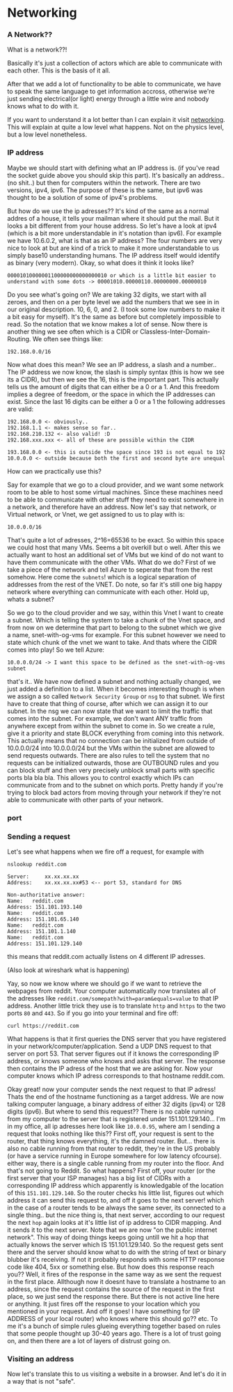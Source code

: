 # Networking

### A Network??

What is a network??! 

Basically it's just a collection of actors which are able to communicate with each other. This is the basis of it all. 

After that we add a lot of functionality to be able to communicate, we have to speak the same language to get information accross, otherwise we're just sending electrical(or light) energy through a little wire and nobody knows what to do with it. 

If you want to understand it a lot better than I can explain it visit [networking](https://beej.us/guide/bgnet/). This will explain at quite a low level what happens. Not on the physics level, but a low level nonetheless. 

### IP address

Maybe we should start with defining what an IP address is. (if you've read the socket guide above you should skip this part). It's basically an address.. (no shit..) but then for computers within the network. There are two versions, ipv4, ipv6. The purpose of these is the same, but ipv6 was thought to be a solution of some of ipv4's problems. 

But how do we use the ip adresses?? It's kind of the same as a normal addres of a house, it tells your mailman where it should put the mail. But it looks a bit different from your house address. So let's have a look at ipv4 (which is a bit more understandable in it's notation than ipv6). For example we have 10.6.0.2, what is that as an IP address? The four numbers are very nice to look at but are kind of a trick to make it more understandable to us simply base10 understanding humans. The IP address itself would identify as binary (very modern). Okay, so what does it think it looks like?

```text
00001010000001100000000000000010 or which is a little bit easier to understand with some dots -> 00001010.00000110.00000000.00000010
```
Do you see what's going on? We are taking 32 digits, we start with all zeroes, and then on a per byte level we add the numbers that we see in in our original description. 10, 6, 0, and 2. (I took some low numbers to make it a bit easy for myself). It's the same as before but completely impossible to read. So the notation that we know makes a lot of sense. Now there is another thing we see often which is a CIDR or Classless-Inter-Domain-Routing. We often see things like:

```text
192.168.0.0/16
```

Now what does this mean? We see an IP address, a slash and a number.. The IP address we now know, the slash is simply syntax (this is how we see its a CIDR), but then we see the 16, this is the important part. This actually tells us the amount of digits that can either be a 0 or a 1. And this freedom implies a degree of freedom, or the space in which the IP addresses can exist. Since the last 16 digits can be either a 0 or a 1 the following addresses are valid:

```text
192.168.0.0 <- obviously..
192.168.1.1 <- makes sense so far..
192.168.210.132 <- also valid! :D 
192.168.xxx.xxx <- all of these are possible within the CIDR
```

```text
193.168.0.0 <- this is outside the space since 193 is not equal to 192
10.0.0.0 <- outside because both the first and second byte are unequal
```

How can we practically use this?

Say for example that we go to a cloud provider, and we want some network room to be able to host some virtual machines. Since these machines need to be able to communicate with other stuff they need to exist somewhere in a network, and therefore have an address. Now let's say that network, or Virtual network, or Vnet, we get assigned to us to play with is:

```text
10.0.0.0/16
```

That's quite a lot of adresses, 2^16=65536 to be exact. So within this space we could host that many VMs. Seems a bit overkill but o well. After this we actually want to host an additional set of VMs but we kind of do not want to have them communicate with the other VMs. What do we do? First of we take a piece of the network and tell Azure to seperate that from the rest somehow. Here come the `subnets`! which is a logical separation of addresses from the rest of the VNET. Do note, so far it's still one big happy network where everything can communicate with each other. Hold up, whats a subnet? 

So we go to the cloud provider and we say, within this Vnet I want to create a subnet. Which is telling the system to take a chunk of the Vnet space, and from now on we determine that part to belong to the subnet which we give a name, snet-with-og-vms for example. For this subnet however we need to state which chunk of the vnet we want to take. And thats where the CIDR comes into play! So we tell Azure:

```text
10.0.0.0/24 -> I want this space to be defined as the snet-with-og-vms subnet
```
that's it.. We have now defined a subnet and nothing actually changed, we just added a definition to a list. When it becomes interesting though is when we assign a so called `Network Security Group` or `nsg` to that subnet. We first have to create that thing of course, after which we can assign it to our subnet. In the nsg we can now state that we want to limit the traffic that comes into the subnet. For example, we don't want ANY traffic from anywhere except from within the subnet to come in. So we create a rule, give it a priority and state BLOCK everything from coming into this network. This actually means that no connection can be initialized from outside of 10.0.0.0/24 into 10.0.0.0/24 but the VMs within the subnet are allowed to send requests outwards. There are also rules to tell the system that no requests can be initialized outwards, those are OUTBOUND rules and you can block stuff and then very precisely unblock small parts with specific ports bla bla bla. This allows you to control exactly which IPs can communicate from and to the subnet on which ports. Pretty handy if you're trying to block bad actors from moving through your network if they're not able to communicate with other parts of your network. 




### port




### Sending a request

Let's see what happens when we fire off a request, for example with 

```shell
nslookup reddit.com
```

```text
Server:		xx.xx.xx.xx
Address:	xx.xx.xx.xx#53 <-- port 53, standard for DNS

Non-authoritative answer:
Name:	reddit.com
Address: 151.101.193.140
Name:	reddit.com
Address: 151.101.65.140
Name:	reddit.com
Address: 151.101.1.140
Name:	reddit.com
Address: 151.101.129.140
```

this means that reddit.com actually listens on 4 different IP adresses. 

(Also look at wireshark what is happening)

Yay, so now we know where we should go if we want to retrieve the webpages from reddit. Your computer automatically now translates all of the adresses like `reddit.com/somepath?with=param&equals=value` to that IP address. Another little trick they use is to translate `http` and `https` to the two ports `80` and `443`. So if you go into your terminal and fire off:

```shell
curl https://reddit.com
```
What happens is that it first queries the DNS server that you have registered in your network/computer/application. Send a UDP DNS request to that server on port 53. That server figures out if it knows the corresponding IP address, or knows someone who knows and asks that server. The response then contains the IP adress of the host that we are asking for. Now your computer knows which IP adress corresponds to that hostname reddit.com. 

Okay great! now your computer sends the next request to that IP adress! Thats the end of the hostname functioning as a target address. We are now talking computer language, a binary address of either 32 digits (ipv4) or 128 digits (ipv6). But where to send this request?? There is no cable running from my computer to the server that is registered under 151.101.129.140... I'm in my office, all ip adresses here look like  `10.0.0.95`, where am I sending a request that looks nothing like this?? First off, your request is sent to the router, that thing knows everything, it's the damned router. But... there is also no cable running from that router to reddit, they're in the US probably (or have a service running in Europe somewhere for low latency ofcourse). either way, there is a single cable running from my router into the floor. And that's not going to Reddit. So what happens? First off, your router (or the first server that your ISP manages) has a big list of CIDRs with a corresponding IP address which apparently is knowledgable of the location of this `151.101.129.140`. So the router checks his little list, figures out which address it can send this request to, and off it goes to the next server! which in the case of a router tends to be always the same sever, its connected to a single thing.. but the nice thing is, that next server, according to our request the next `hop` again looks at it's little list of ip address to CIDR mapping. And it sends it to the next server. Note that we are now "on the public internet network". This way of doing things keeps going untill we hit a hop that actually knows the server which IS 151.101.129.140. So the request gets sent there and the server should know what to do with the string of text or binary blubber it's receiving. If not it probably responds with some HTTP response code like 404, 5xx or something else. But how does this response reach you?? Well, it fires of the response in the same way as we sent the request in the first place. Allthough now it doesnt have to translate a hostname to an address, since the request contains the source of the request in the first place, so we just send the response there. But there is not active line here or anything. It just fires off the response to your location which you mentioned in your request. And off it goes! I have something for (IP ADDRESS of your local router) who knows where this should go?? etc. To me it's a bunch of simple rules glueing everything together based on rules that some people thought up 30-40 years ago. There is a lot of trust going on, and then there are a lot of layers of distrust going on. 

### Visiting an address

Now let's translate this to us visiting a website in a browser. And let's do it in a way that is not "safe". 
